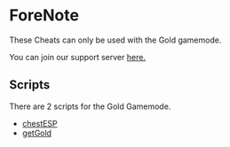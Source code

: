 # ForeNote

These Cheats can only be used with the Gold gamemode.

You can join our support server [here.](https://discord.gg/TV8sYbe4RY)

## Scripts

There are 2 scripts for the Gold Gamemode.
* [chestESP]()
* [getGold]()
